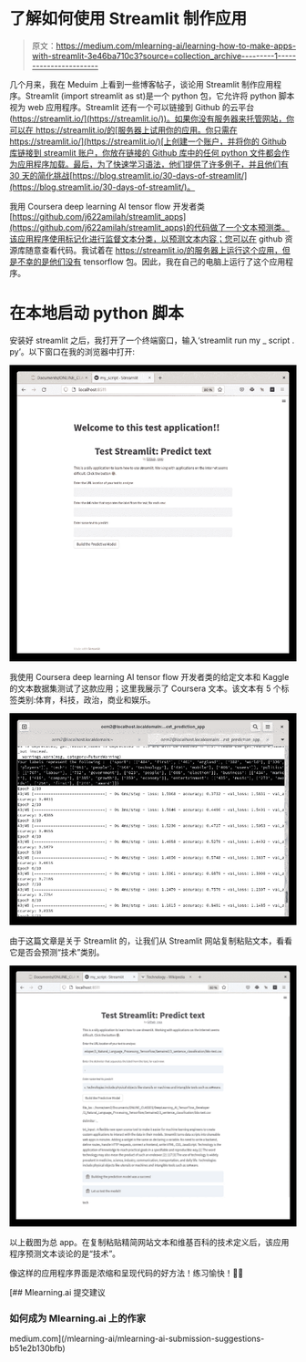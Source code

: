 # 了解如何使用 Streamlit 制作应用

> 原文：<https://medium.com/mlearning-ai/learning-how-to-make-apps-with-streamlit-3e46ba710c3?source=collection_archive---------1----------------------->

几个月来，我在 Meduim 上看到一些博客帖子，谈论用 Streamlit 制作应用程序。Streamlit (import streamlit as st)是一个 python 包，它允许将 python 脚本视为 web 应用程序。Streamlit 还有一个可以链接到 Github 的云平台([https://streamlit.io/](https://streamlit.io/))。如果你没有服务器来托管网站，你可以在 https://streamlit.io/的[服务器上试用你的应用。你只需在 https://streamlit.io/](https://streamlit.io/)[上创建一个账户，并将你的 Github 库链接到 streamlit 账户，你放在链接的 Github 库中的任何 python 文件都会作为应用程序加载。最后，为了快速学习语法，他们提供了许多例子，并且他们有 30 天的简化挑战](https://streamlit.io/)[https://blog.streamlit.io/30-days-of-streamlit/](https://blog.streamlit.io/30-days-of-streamlit/)。

我用 Coursera deep learning AI tensor flow 开发者类[https://github.com/j622amilah/streamlit_apps](https://github.com/j622amilah/streamlit_apps)的代码做了一个文本预测类。该应用程序使用标记化进行监督文本分类，以预测文本内容；您可以在 github 资源库随意查看代码。我试着在 https://streamlit.io/的服务器上运行这个应用，但是不幸的是他们没有 tensorflow 包。因此，我在自己的电脑上运行了这个应用程序。

# 在本地启动 python 脚本

安装好 streamlit 之后，我打开了一个终端窗口，输入‘streamlit run my _ script . py’。以下窗口在我的浏览器中打开:

![](img/1766f0ecc56b1a1c6bd9822f8500a4d5.png)

我使用 Coursera deep learning AI tensor flow 开发者类的给定文本和 Kaggle 的文本数据集测试了这款应用；这里我展示了 Coursera 文本。该文本有 5 个标签类别:体育，科技，政治，商业和娱乐。

![](img/513d905ec715ab607bf8b9b84b5019e4.png)

由于这篇文章是关于 Streamlit 的，让我们从 Streamlit 网站复制粘贴文本，看看它是否会预测“技术”类别。

![](img/f1882d43d547663506d5b52e6d39d54e.png)

以上截图为总 app。在复制粘贴精简网站文本和维基百科的技术定义后，该应用程序预测文本谈论的是“技术”。

像这样的应用程序界面是浓缩和呈现代码的好方法！练习愉快！👋🤖

[](/mlearning-ai/mlearning-ai-submission-suggestions-b51e2b130bfb) [## Mlearning.ai 提交建议

### 如何成为 Mlearning.ai 上的作家

medium.com](/mlearning-ai/mlearning-ai-submission-suggestions-b51e2b130bfb)